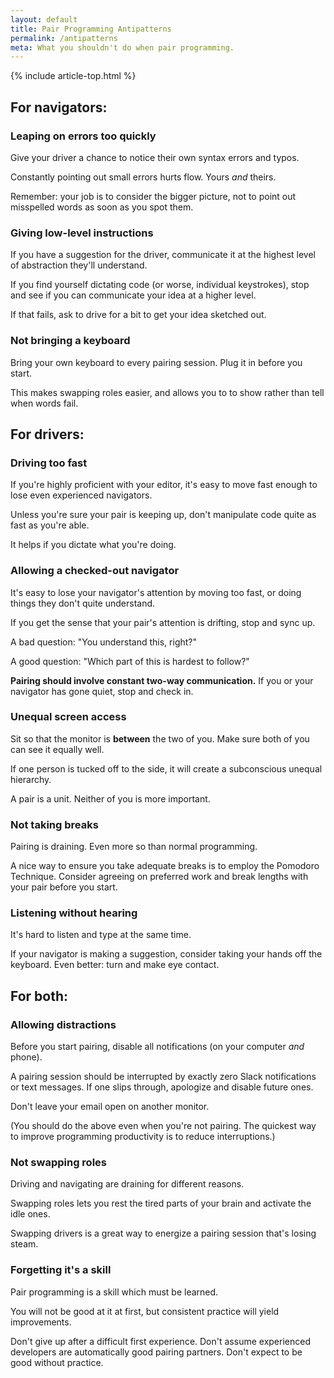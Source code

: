 ```yaml
---
layout: default
title: Pair Programming Antipatterns
permalink: /antipatterns
meta: What you shouldn't do when pair programming.
---
```


{% include article-top.html %}

## For navigators:

### Leaping on errors too quickly

Give your driver a chance to notice their own syntax errors and typos. 

Constantly pointing out small errors hurts flow. Yours _and_ theirs.

Remember: your job is to consider the bigger picture, not to point out misspelled words as soon as you spot them.


### Giving low-level instructions

If you have a suggestion for the driver, communicate it at the highest level of abstraction they'll understand.

If you find yourself dictating code (or worse, individual keystrokes), stop and see if you can communicate your idea at a higher level. 

If that fails, ask to drive for a bit to get your idea sketched out.


### Not bringing a keyboard

Bring your own keyboard to every pairing session. Plug it in before you start.

This makes swapping roles easier, and allows you to to show rather than tell when words fail.


## For drivers:

### Driving too fast

If you're highly proficient with your editor, it's easy to move fast enough to lose even experienced navigators.

Unless you're sure your pair is keeping up, don't manipulate code quite as fast as you're able. 

It helps if you dictate what you're doing.


### Allowing a checked-out navigator

It's easy to lose your navigator's attention by moving too fast, or doing things they don't quite understand.

If you get the sense that your pair's attention is drifting, stop and sync up. 

A bad question: "You understand this, right?"

A good question: "Which part of this is hardest to follow?"

**Pairing should involve constant two-way communication.** If you or your navigator has gone quiet, stop and check in.

### Unequal screen access

Sit so that the monitor is __between__ the two of you. Make sure both of you can see it equally well.

If one person is tucked off to the side, it will create a subconscious unequal hierarchy.

A pair is a unit. Neither of you is more important.

### Not taking breaks

Pairing is draining. Even more so than normal programming.

A nice way to ensure you take adequate breaks is to employ the Pomodoro Technique. Consider agreeing on preferred work and break lengths with your pair before you start.

### Listening without hearing

It's hard to listen and type at the same time.

If your navigator is making a suggestion, consider taking your hands off the keyboard. Even better: turn and make eye contact.


## For both:

### Allowing distractions

Before you start pairing, disable all notifications (on your computer _and_ phone). 

A pairing session should be interrupted by exactly zero Slack notifications or text messages. If one slips through, apologize and disable future ones.

Don't leave your email open on another monitor.

(You should do the above even when you're not pairing. The quickest way to improve programming productivity is to reduce interruptions.)


### Not swapping roles

Driving and navigating are draining for different reasons.

Swapping roles lets you rest the tired parts of your brain and activate the idle ones.

Swapping drivers is a great way to energize a pairing session that's losing steam.

### Forgetting it's a skill

Pair programming is a skill which must be learned.

You will not be good at it at first, but consistent practice will yield improvements.

Don't give up after a difficult first experience. Don't assume experienced developers are automatically good pairing partners. Don't expect to be good without practice.
